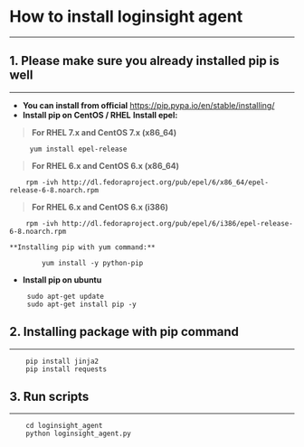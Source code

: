 **How to install loginsight agent**
===========


----------



**1. Please make sure you already installed pip is well**
---------------------------------------------------------

 


----------


 - **You can install from official**
   https://pip.pypa.io/en/stable/installing/
 - **Install pip on CentOS / RHEL**
 **Install epel:**
 > **For RHEL 7.x and CentOS 7.x (x86_64)**

		 yum install epel-release

 > **For RHEL 6.x and CentOS 6.x (x86_64)**

		rpm -ivh http://dl.fedoraproject.org/pub/epel/6/x86_64/epel-release-6-8.noarch.rpm

 > **For RHEL 6.x and CentOS 6.x (i386)**

		rpm -ivh http://dl.fedoraproject.org/pub/epel/6/i386/epel-release-6-8.noarch.rpm
                     
	**Installing pip with yum command:**

			yum install -y python-pip

 - **Install pip on ubuntu** 

		sudo apt-get update
		sudo apt-get install pip -y

**2. Installing package with pip command**
----------------------


----------


		pip install jinja2
		pip install requests

**3. Run scripts**
------------------


----------
		cd loginsight_agent
		python loginsight_agent.py
